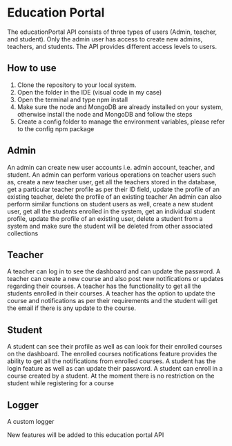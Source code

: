 # Education Portal

The educationPortal API consists of three types of users (Admin, teacher, and student). Only the admin user has access to create new admins, teachers, and students. The API provides different access levels to users. 

## How to use

1. Clone the repository to your local system. 
2. Open the folder in the IDE (visual code in my case)
3. Open the terminal and type npm install
4. Make sure the node and MongoDB are already installed on your system, otherwise install the node and MongoDB and follow the steps
5. Create a config folder to manage the environment variables, please refer to the config npm package

## Admin

An admin can create new user accounts i.e. admin account, teacher, and student.
An admin can perform various operations on teacher users such as, 
  create a new teacher user,
  get all the teachers stored in the database,
  get a particular teacher profile as per their ID field,
  update the profile of an existing teacher,
  delete the profile of an existing teacher
An admin can also perform similar functions on student users as well, 
  create a new student user,
  get all the students enrolled in the system,
  get an individual student profile,
  update the profile of an existing user,
  delete a student from a system and make sure the student will be deleted from other associated collections

## Teacher 

A teacher can log in to see the dashboard and can update the password.
A teacher can create a new course and also post new notifications or updates regarding their courses.
A teacher has the functionality to get all the students enrolled in their courses.
A teacher has the option to update the course and notifications as per their requirements and the student will get the email if there is any update to the course.

## Student

A student can see their profile as well as can look for their enrolled courses on the dashboard. 
The enrolled courses notifications feature provides the ability to get all the notifications from enrolled courses.
A student has the login feature as well as  can update their password.
A student can enroll in a course created by a student. At the moment there is no restriction on the student while registering for a course

## Logger
A custom logger 

New features will be added to this education portal API

